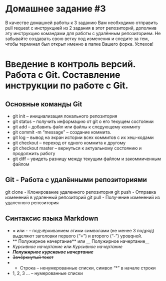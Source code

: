 # Домашнее задание #3

В качестве домашней работы к 3 заданию Вам необходимо отправить pull request с инструкцией из 2 задания в этот репозиторий, дополнив эту инструкцию командами для работы с удалённым репозиторием. Не забывайте создавать свою ветку под изменения и следите за тем, чтобы терминал был открыт именно в папке Вашего форка. Успехов!


# Введение в контроль версий. Работа с Git. Составление инструкции по работе с Git.
## Основные команды Git  

* git init – инициализация локального репозитория
* git status – получить информацию от git о его текущем состоянии
* git add – добавить файл или файлы к следующему коммиту
* git commit -m “message” – создание коммита.
* git log – вывод на экран истории всех коммитов с их хеш-кодами
* git checkout – переход от одного коммита к другому
* git checkout master – вернуться к актуальному состоянию и продолжить работу
* git diff – увидеть разницу между текущим файлом и закоммиченным файлом

## Git - Работа с удалёнными репозиториями

git clone - Клонирование удаленного репозитория
git push - Отправка изменений в удаленный репозиторий
git pull - Получение изменений из удаленного репозитория

## Синтаксис языка Markdown

* = или - – подчёркиванием этими символами (не менее 3 подряд) выделяют заголовки
первого (“=”) и второго (“-”) уровqней.
* ** Полужирное начертание** или __ Полужирное начертание__
* *Курсивное начертание* или _Курсивное начертание_
* ***Полужирное курсивное начертание***
* ~~Зачёркнутый текст~~
* * Строка – ненумерованные списки, символ “*” в начале строки
* 1, 2, 3 … – нумерованные списки
